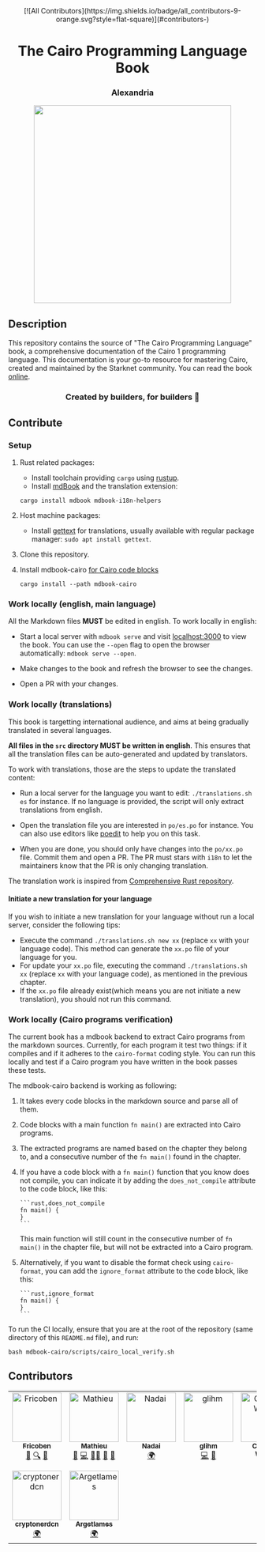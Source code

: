 <div align="center">
<!-- ALL-CONTRIBUTORS-BADGE:START - Do not remove or modify this section -->
[![All Contributors](https://img.shields.io/badge/all_contributors-9-orange.svg?style=flat-square)](#contributors-)
<!-- ALL-CONTRIBUTORS-BADGE:END -->
  <h1>The Cairo Programming Language Book</h1>
  <h3> Alexandria </h3>
  <img src="assets/alexandria.jpg" height="400" width="400">
</div>

## Description

This repository contains the source of "The Cairo Programming Language" book, a comprehensive documentation of the Cairo 1 programming language. This documentation is your go-to resource for mastering Cairo, created and maintained by the Starknet community. You can read the book [online](https://cairo-book.github.io/).

<div align="center">
  <h3> Created by builders, for builders 📜</h3>
</div>

## Contribute

### Setup

1. Rust related packages:
   - Install toolchain providing `cargo` using [rustup](https://rustup.rs/).
   - Install [mdBook](https://rust-lang.github.io/mdBook/guide/installation.html) and the translation extension:
   ```
   cargo install mdbook mdbook-i18n-helpers
   ```
2. Host machine packages:

   - Install [gettext](https://www.gnu.org/software/gettext/) for translations, usually available with regular package manager:
     `sudo apt install gettext`.

3. Clone this repository.
4. Install mdbook-cairo [for Cairo code blocks](#work-locally-cairo-programs-verification)
   ```
   cargo install --path mdbook-cairo
   ```

### Work locally (english, main language)

All the Markdown files **MUST** be edited in english. To work locally in english:

- Start a local server with `mdbook serve` and visit [localhost:3000](http://localhost:3000) to view the book.
  You can use the `--open` flag to open the browser automatically: `mdbook serve --open`.

- Make changes to the book and refresh the browser to see the changes.

- Open a PR with your changes.

### Work locally (translations)

This book is targetting international audience, and aims at being gradually translated in several languages.

**All files in the `src` directory MUST be written in english**. This ensures that all the translation files can be
auto-generated and updated by translators.

To work with translations, those are the steps to update the translated content:

- Run a local server for the language you want to edit: `./translations.sh es` for instance. If no language is provided, the script will only extract translations from english.

- Open the translation file you are interested in `po/es.po` for instance. You can also use editors like [poedit](https://poedit.net/) to help you on this task.

- When you are done, you should only have changes into the `po/xx.po` file. Commit them and open a PR.
  The PR must stars with `i18n` to let the maintainers know that the PR is only changing translation.

The translation work is inspired from [Comprehensive Rust repository](https://github.com/google/comprehensive-rust/blob/main/TRANSLATIONS.md).

#### Initiate a new translation for your language
If you wish to initiate a new translation for your language without run a local server, consider the following tips:
- Execute the command `./translations.sh new xx` (replace `xx` with your language code). This method can generate the `xx.po` file of your language for you.
- For update your `xx.po` file, executing the command `./translations.sh xx` (replace `xx` with your language code), as mentioned in the previous chapter.
- If the `xx.po` file already exist(which means you are not initiate a new translation), you should not run this command.

### Work locally (Cairo programs verification)

The current book has a mdbook backend to extract Cairo programs from the markdown sources. Currently, for each program it test two things: if it compiles and if it adheres to the `cairo-format` coding style. You can run this locally and test if a Cairo program you have written in the book passes these tests.

The mdbook-cairo backend is working as following:

1. It takes every code blocks in the markdown source and parse all of them.
2. Code blocks with a main function `fn main()` are extracted into Cairo programs.
3. The extracted programs are named based on the chapter they belong to, and a consecutive
   number of the `fn main()` found in the chapter.
4. If you have a code block with a `fn main()` function that you know does not compile,
   you can indicate it by adding the `does_not_compile` attribute to the code block, like this:

   ````
   ```rust,does_not_compile
   fn main() {
   }
   ```
   ````

   This main function will still count in the consecutive number of `fn main()` in the chapter file,
   but will not be extracted into a Cairo program.

5. Alternatively, if you want to disable the format check using `cairo-format`,
   you can add the `ignore_format` attribute to the code block, like this:

   ````
   ```rust,ignore_format
   fn main() {
   }
   ```
   ````

To run the CI locally, ensure that you are at the root of the repository (same directory of this `README.md` file), and run:

`bash mdbook-cairo/scripts/cairo_local_verify.sh`

## Contributors

<!-- ALL-CONTRIBUTORS-LIST:START - Do not remove or modify this section -->
<!-- prettier-ignore-start -->
<!-- markdownlint-disable -->
<table>
  <tbody>
    <tr>
      <td align="center" valign="top" width="14.28%"><a href="https://www.starknet.id/"><img src="https://avatars.githubusercontent.com/u/78437165?v=4?s=100" width="100px;" alt="Fricoben"/><br /><sub><b>Fricoben</b></sub></a><br /><a href="#ideas-fricoben" title="Ideas, Planning, & Feedback">🤔</a> <a href="#fundingFinding-fricoben" title="Funding Finding">🔍</a> <a href="#projectManagement-fricoben" title="Project Management">📆</a></td>
      <td align="center" valign="top" width="14.28%"><a href="https://github.com/enitrat"><img src="https://avatars.githubusercontent.com/u/60658558?v=4?s=100" width="100px;" alt="Mathieu"/><br /><sub><b>Mathieu</b></sub></a><br /><a href="#ideas-enitrat" title="Ideas, Planning, & Feedback">🤔</a> <a href="https://github.com/cairo-book/cairo-book.github.io/commits?author=enitrat" title="Code">💻</a> <a href="#mentoring-enitrat" title="Mentoring">🧑‍🏫</a> <a href="https://github.com/cairo-book/cairo-book.github.io/pulls?q=is%3Apr+reviewed-by%3Aenitrat" title="Reviewed Pull Requests">👀</a> <a href="#projectManagement-enitrat" title="Project Management">📆</a></td>
      <td align="center" valign="top" width="14.28%"><a href="https://github.com/Nadai2010"><img src="https://avatars.githubusercontent.com/u/112663528?v=4?s=100" width="100px;" alt="Nadai"/><br /><sub><b>Nadai</b></sub></a><br /><a href="#translation-Nadai2010" title="Translation">🌍</a></td>
      <td align="center" valign="top" width="14.28%"><a href="https://github.com/glihm"><img src="https://avatars.githubusercontent.com/u/7962849?v=4?s=100" width="100px;" alt="glihm"/><br /><sub><b>glihm</b></sub></a><br /><a href="https://github.com/cairo-book/cairo-book.github.io/commits?author=glihm" title="Code">💻</a> <a href="#tool-glihm" title="Tools">🔧</a></td>
      <td align="center" valign="top" width="14.28%"><a href="https://www.linkedin.com/in/clementwalter/"><img src="https://avatars.githubusercontent.com/u/18620296?v=4?s=100" width="100px;" alt="Clément Walter"/><br /><sub><b>Clément Walter</b></sub></a><br /><a href="https://github.com/cairo-book/cairo-book.github.io/pulls?q=is%3Apr+reviewed-by%3AClementWalter" title="Reviewed Pull Requests">👀</a></td>
      <td align="center" valign="top" width="14.28%"><a href="https://github.com/makluganteng"><img src="https://avatars.githubusercontent.com/u/74396818?v=4?s=100" width="100px;" alt="V.O.T"/><br /><sub><b>V.O.T</b></sub></a><br /><a href="https://github.com/cairo-book/cairo-book.github.io/commits?author=makluganteng" title="Code">💻</a></td>
      <td align="center" valign="top" width="14.28%"><a href="https://github.com/rkdud007"><img src="https://avatars.githubusercontent.com/u/76558220?v=4?s=100" width="100px;" alt="Pia"/><br /><sub><b>Pia</b></sub></a><br /><a href="https://github.com/cairo-book/cairo-book.github.io/commits?author=rkdud007" title="Code">💻</a> <a href="#blog-rkdud007" title="Blogposts">📝</a></td>
    </tr>
    <tr>
      <td align="center" valign="top" width="14.28%"><a href="https://github.com/cryptonerdcn"><img src="https://avatars.githubusercontent.com/u/97042744?v=4?s=100" width="100px;" alt="cryptonerdcn"/><br /><sub><b>cryptonerdcn</b></sub></a><br /><a href="#translation-cryptonerdcn" title="Translation">🌍</a></td>
      <td align="center" valign="top" width="14.28%"><a href="https://github.com/MathiasTELITSINE"><img src="https://avatars.githubusercontent.com/u/95372106?v=4?s=100" width="100px;" alt="Argetlames"/><br /><sub><b>Argetlames</b></sub></a><br /><a href="#translation-MathiasTELITSINE" title="Translation">🌍</a></td>
    </tr>
  </tbody>
</table>

<!-- markdownlint-restore -->
<!-- prettier-ignore-end -->

<!-- ALL-CONTRIBUTORS-LIST:END -->
<!-- prettier-ignore-start -->
<!-- markdownlint-disable -->

<!-- markdownlint-restore -->
<!-- prettier-ignore-end -->

<!-- ALL-CONTRIBUTORS-LIST:END -->
